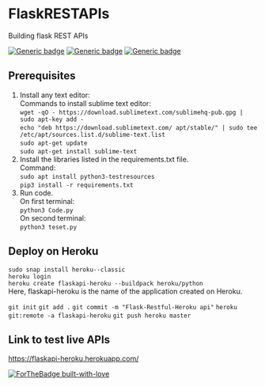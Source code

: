 # FlaskRESTAPIs
Building flask REST APIs

[![Generic badge](https://img.shields.io/badge/Framework-Flask-green.svg)](https://shields.io/)
[![Generic badge](https://img.shields.io/badge/Language-Python-orange.svg)](https://shields.io/)
[![Generic badge](https://img.shields.io/badge/Build-RESTAPIs-blue.svg)](https://shields.io/)

## Prerequisites
1. Install any text editor: </br>
  Commands to install sublime text editor: </br>
  `wget -qO - https://download.sublimetext.com/sublimehq-pub.gpg | sudo apt-key add -` </br>
  `echo "deb https://download.sublimetext.com/ apt/stable/" | sudo tee /etc/apt/sources.list.d/sublime-text.list` </br>
  `sudo apt-get update` </br>
  `sudo apt-get install sublime-text` </br>
2. Install the libraries listed in the requirements.txt file. </br>
  Command: </br>
  `sudo apt install python3-testresources` </br>
  `pip3 install -r requirements.txt` </br>
3. Run code. </br>
   On first terminal: </br>
   `python3 Code.py` </br>
    On second terminal: </br>
   `python3 teset.py` </br>
 
## Deploy on Heroku
`sudo snap install heroku--classic`</br>
`heroku login` </br>
`heroku create flaskapi-heroku --buildpack heroku/python`</br>
Here, flaskapi-heroku is the name of the application created on Heroku.

`git init`
`git add .`
`git commit -m "Flask-Restful-Heroku api"`
`heroku git:remote -a flaskapi-heroku`
`git push heroku master`


## Link to test live APIs
https://flaskapi-heroku.herokuapp.com/

[![ForTheBadge built-with-love](http://ForTheBadge.com/images/badges/built-with-love.svg)](https://GitHub.com/Naereen/)
